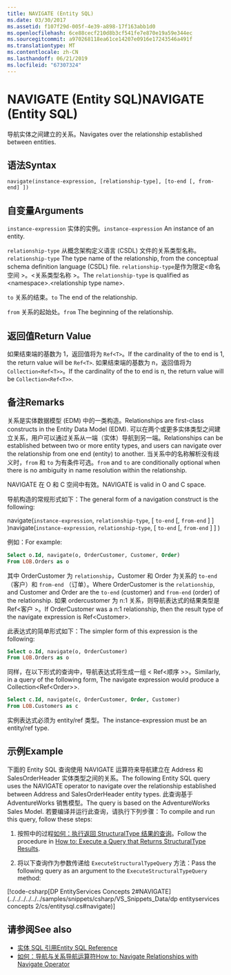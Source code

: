 ```yaml
---
title: NAVIGATE (Entity SQL)
ms.date: 03/30/2017
ms.assetid: f107f29d-005f-4e39-a898-17f163abb1d0
ms.openlocfilehash: 6ce88cecf210d8b3cf541fe7e870e19a59e344ec
ms.sourcegitcommit: a970268118ea61ce14207e0916e17243546a491f
ms.translationtype: MT
ms.contentlocale: zh-CN
ms.lasthandoff: 06/21/2019
ms.locfileid: "67307324"
---
```

# <a name="navigate-entity-sql"></a><span data-ttu-id="bc5d3-102">NAVIGATE (Entity SQL)</span><span class="sxs-lookup"><span data-stu-id="bc5d3-102">NAVIGATE (Entity SQL)</span></span>

<span data-ttu-id="bc5d3-103">导航实体之间建立的关系。</span><span class="sxs-lookup"><span data-stu-id="bc5d3-103">Navigates over the relationship established between entities.</span></span>

## <a name="syntax"></a><span data-ttu-id="bc5d3-104">语法</span><span class="sxs-lookup"><span data-stu-id="bc5d3-104">Syntax</span></span>

```
navigate(instance-expression, [relationship-type], [to-end [, from-end] ])
```

## <a name="arguments"></a><span data-ttu-id="bc5d3-105">自变量</span><span class="sxs-lookup"><span data-stu-id="bc5d3-105">Arguments</span></span>

<span data-ttu-id="bc5d3-106">`instance-expression` 实体的实例。</span><span class="sxs-lookup"><span data-stu-id="bc5d3-106">`instance-expression` An instance of an entity.</span></span>

<span data-ttu-id="bc5d3-107">`relationship-type` 从概念架构定义语言 (CSDL) 文件的关系类型名称。</span><span class="sxs-lookup"><span data-stu-id="bc5d3-107">`relationship-type` The type name of the relationship, from the conceptual schema definition language (CSDL) file.</span></span> <span data-ttu-id="bc5d3-108">`relationship-type`是作为限定\<命名空间 >。\<关系类型名称 >。</span><span class="sxs-lookup"><span data-stu-id="bc5d3-108">The `relationship-type` is qualified as \<namespace>.\<relationship type name>.</span></span>

<span data-ttu-id="bc5d3-109">`to` 关系的结束。</span><span class="sxs-lookup"><span data-stu-id="bc5d3-109">`to` The end of the relationship.</span></span>

<span data-ttu-id="bc5d3-110">`from` 关系的起始处。</span><span class="sxs-lookup"><span data-stu-id="bc5d3-110">`from` The beginning of the relationship.</span></span>

## <a name="return-value"></a><span data-ttu-id="bc5d3-111">返回值</span><span class="sxs-lookup"><span data-stu-id="bc5d3-111">Return Value</span></span>

<span data-ttu-id="bc5d3-112">如果结束端的基数为 1，返回值将为 `Ref<T>`。</span><span class="sxs-lookup"><span data-stu-id="bc5d3-112">If the cardinality of the to end is 1, the return value will be `Ref<T>`.</span></span> <span data-ttu-id="bc5d3-113">如果结束端的基数为 n，返回值将为 `Collection<Ref<T>>`。</span><span class="sxs-lookup"><span data-stu-id="bc5d3-113">If the cardinality of the to end is n, the return value will be `Collection<Ref<T>>`.</span></span>

## <a name="remarks"></a><span data-ttu-id="bc5d3-114">备注</span><span class="sxs-lookup"><span data-stu-id="bc5d3-114">Remarks</span></span>

<span data-ttu-id="bc5d3-115">关系是实体数据模型 (EDM) 中的一类构造。</span><span class="sxs-lookup"><span data-stu-id="bc5d3-115">Relationships are first-class constructs in the Entity Data Model (EDM).</span></span> <span data-ttu-id="bc5d3-116">可以在两个或更多实体类型之间建立关系，用户可以通过关系从一端（实体）导航到另一端。</span><span class="sxs-lookup"><span data-stu-id="bc5d3-116">Relationships can be established between two or more entity types, and users can navigate over the relationship from one end (entity) to another.</span></span> <span data-ttu-id="bc5d3-117">当关系中的名称解析没有歧义时，`from` 和 `to` 为有条件可选。</span><span class="sxs-lookup"><span data-stu-id="bc5d3-117">`from` and `to` are conditionally optional when there is no ambiguity in name resolution within the relationship.</span></span>

<span data-ttu-id="bc5d3-118">NAVIGATE 在 O 和 C 空间中有效。</span><span class="sxs-lookup"><span data-stu-id="bc5d3-118">NAVIGATE is valid in O and C space.</span></span>

<span data-ttu-id="bc5d3-119">导航构造的常规形式如下：</span><span class="sxs-lookup"><span data-stu-id="bc5d3-119">The general form of a navigation construct is the following:</span></span>

<span data-ttu-id="bc5d3-120">navigate(`instance-expression`, `relationship-type`, [ `to-end` [, `from-end` ] ] )</span><span class="sxs-lookup"><span data-stu-id="bc5d3-120">navigate(`instance-expression`, `relationship-type`, [ `to-end` [, `from-end` ] ] )</span></span>

<span data-ttu-id="bc5d3-121">例如：</span><span class="sxs-lookup"><span data-stu-id="bc5d3-121">For example:</span></span>

```sql
Select o.Id, navigate(o, OrderCustomer, Customer, Order)
From LOB.Orders as o
```

<span data-ttu-id="bc5d3-122">其中 OrderCustomer 为 `relationship`，Customer 和 Order 为关系的 `to-end` （客户）和 `from-end` （订单）。</span><span class="sxs-lookup"><span data-stu-id="bc5d3-122">Where OrderCustomer is the `relationship`, and Customer and Order are the `to-end` (customer) and `from-end` (order) of the relationship.</span></span> <span data-ttu-id="bc5d3-123">如果 ordercustomer 为 n:1 关系，则导航表达式的结果类型是 Ref\<客户 >。</span><span class="sxs-lookup"><span data-stu-id="bc5d3-123">If OrderCustomer was a n:1 relationship, then the result type of the navigate expression is Ref\<Customer>.</span></span>

<span data-ttu-id="bc5d3-124">此表达式的简单形式如下：</span><span class="sxs-lookup"><span data-stu-id="bc5d3-124">The simpler form of this expression is the following:</span></span>

```sql
Select o.Id, navigate(o, OrderCustomer)
From LOB.Orders as o
```

<span data-ttu-id="bc5d3-125">同样，在以下形式的查询中，导航表达式将生成一组 < Ref\<顺序 >>。</span><span class="sxs-lookup"><span data-stu-id="bc5d3-125">Similarly, in a query of the following form, The navigate expression would produce a Collection<Ref\<Order>>.</span></span>

```sql
Select c.Id, navigate(c, OrderCustomer, Order, Customer)
From LOB.Customers as c
```

<span data-ttu-id="bc5d3-126">实例表达式必须为 entity/ref 类型。</span><span class="sxs-lookup"><span data-stu-id="bc5d3-126">The instance-expression must be an entity/ref type.</span></span>

## <a name="example"></a><span data-ttu-id="bc5d3-127">示例</span><span class="sxs-lookup"><span data-stu-id="bc5d3-127">Example</span></span>

<span data-ttu-id="bc5d3-128">下面的 Entity SQL 查询使用 NAVIGATE 运算符来导航建立在 Address 和 SalesOrderHeader 实体类型之间的关系。</span><span class="sxs-lookup"><span data-stu-id="bc5d3-128">The following Entity SQL query uses the NAVIGATE operator to navigate over the relationship established between Address and SalesOrderHeader entity types.</span></span> <span data-ttu-id="bc5d3-129">此查询基于 AdventureWorks 销售模型。</span><span class="sxs-lookup"><span data-stu-id="bc5d3-129">The query is based on the AdventureWorks Sales Model.</span></span> <span data-ttu-id="bc5d3-130">若要编译并运行此查询，请执行下列步骤：</span><span class="sxs-lookup"><span data-stu-id="bc5d3-130">To compile and run this query, follow these steps:</span></span>

1. <span data-ttu-id="bc5d3-131">按照中的过程[如何：执行返回 StructuralType 结果的查询](../../../../../../docs/framework/data/adonet/ef/how-to-execute-a-query-that-returns-structuraltype-results.md)。</span><span class="sxs-lookup"><span data-stu-id="bc5d3-131">Follow the procedure in [How to: Execute a Query that Returns StructuralType Results](../../../../../../docs/framework/data/adonet/ef/how-to-execute-a-query-that-returns-structuraltype-results.md).</span></span>

2. <span data-ttu-id="bc5d3-132">将以下查询作为参数传递给 `ExecuteStructuralTypeQuery` 方法：</span><span class="sxs-lookup"><span data-stu-id="bc5d3-132">Pass the following query as an argument to the `ExecuteStructuralTypeQuery` method:</span></span>

 [!code-csharp[DP EntityServices Concepts 2#NAVIGATE](../../../../../../samples/snippets/csharp/VS_Snippets_Data/dp entityservices concepts 2/cs/entitysql.cs#navigate)]

## <a name="see-also"></a><span data-ttu-id="bc5d3-133">请参阅</span><span class="sxs-lookup"><span data-stu-id="bc5d3-133">See also</span></span>

- [<span data-ttu-id="bc5d3-134">实体 SQL 引用</span><span class="sxs-lookup"><span data-stu-id="bc5d3-134">Entity SQL Reference</span></span>](../../../../../../docs/framework/data/adonet/ef/language-reference/entity-sql-reference.md)
- [<span data-ttu-id="bc5d3-135">如何：导航与关系导航运算符</span><span class="sxs-lookup"><span data-stu-id="bc5d3-135">How to: Navigate Relationships with Navigate Operator</span></span>](../../../../../../docs/framework/data/adonet/ef/language-reference/navigate-entity-sql.md)
